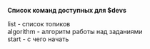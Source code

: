 **Список команд доступных для $devs**
  
list - список топиков  
algorithm - алгоритм работы над заданиями  
start - с чего начать